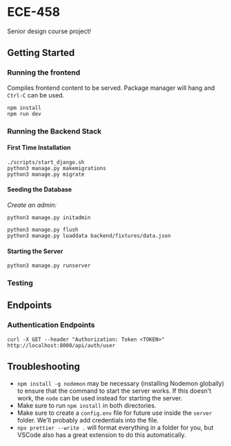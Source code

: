 # ECE-458

Senior design course project!

## Getting Started

### Running the frontend

Compiles frontend content to be served. Package manager will hang and `Ctrl-C` can be used.

```
npm install
npm run dev
```

### Running the Backend Stack

#### First Time Installation

```
./scripts/start_django.sh
python3 manage.py makemigrations
python3 manage.py migrate
```

#### Seeding the Database
_Create an admin:_
```
python3 manage.py initadmin
```
```
python3 manage.py flush
python3 manage.py loaddata backend/fixtures/data.json
```

#### Starting the Server

```
python3 manage.py runserver
```

### Testing

## Endpoints

### Authentication Endpoints

```
curl -X GET --header "Authorization: Token <TOKEN>" http://localhost:8000/api/auth/user
```

## Troubleshooting

- `npm install -g nodemon` may be necessary (installing Nodemon globally) to ensure that the command to start the server
  works. If this doesn't work, the `node` can be used instead for starting the server.
- Make sure to run `npm install` in both directories.
- Make sure to create a `config.env` file for future use inside the `server` folder. We'll probably add credentials into
  the file.
- `npx prettier --write .` will format everything in a folder for you, but VSCode also has a great extension to do this
  automatically.
